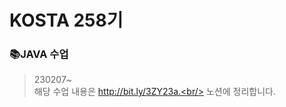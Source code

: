 # KOSTA 258기
### 📚JAVA 수업

> 230207~<br/>
> 해당 수업 내용은 http://bit.ly/3ZY23a.<br/>
> 노션에 정리합니다.<br/>

